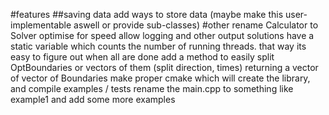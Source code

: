 #features
##saving data
add ways to store data (maybe make this user-implementable aswell or provide sub-classes)
#other
rename Calculator to Solver
optimise for speed
allow logging and other output solutions
have a static variable which counts the number of running threads. that way its easy to figure out when all are done
add a method to easily split OptBoundaries or vectors of them (split direction, times) returning a vector of vector of Boundaries
make proper cmake which will create the library, and compile examples / tests
rename the main.cpp to something like example1 and add some more examples

